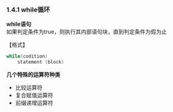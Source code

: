 ### 1.4.1 while循环

**while语句**  
如果判定条件为true，则执行其内部语句块，直到判定条件为假为止

【格式】

```C++
while(codition)
    statement (block)
```

**几个特殊的运算符种类**

* 比较运算符
* 复合赋值运算符
* 前缀递增运算符
